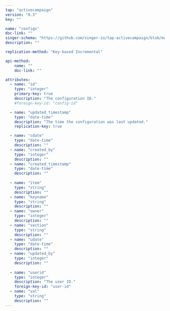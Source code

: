 ```yaml
---
tap: "activecampaign"
version: "0.3"
key: ""

name: "configs"
doc-link: ""
singer-schema: "https://github.com/singer-io/tap-activecampaign/blob/master/tap_activecampaign/schemas/configs.json"
description: ""

replication-method: "Key-based Incremental"

api-method:
    name: ""
    doc-link: ""

attributes:
  - name: "id"
    type: "integer"
    primary-key: true
    description: "The configuration ID."
    #foreign-key-id: "config-id"

  - name: "updated_timestamp"
    type: "date-time"
    description: "The time the configuration was last updated."
    replication-key: true  

  - name: "cdate"
    type: "date-time"
    description: ""
  - name: "created_by"
    type: "integer"
    description: ""
  - name: "created_timestamp"
    type: "date-time"
    description: ""
  
  - name: "item"
    type: "string"
    description: ""
  - name: "keyname"
    type: "string"
    description: ""
  - name: "owner"
    type: "integer"
    description: ""
  - name: "section"
    type: "string"
    description: ""
  - name: "udate"
    type: "date-time"
    description: ""
  - name: "updated_by"
    type: "integer"
    description: ""
  
  - name: "userid"
    type: "integer"
    description: "The user ID."
    foreign-key-id: "user-id"
  - name: "val"
    type: "string"
    description: ""
---
```

